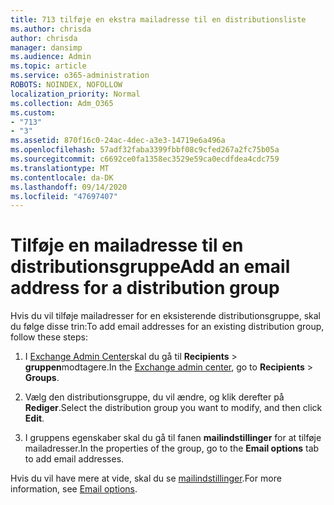 ```yaml
---
title: 713 tilføje en ekstra mailadresse til en distributionsliste
ms.author: chrisda
author: chrisda
manager: dansimp
ms.audience: Admin
ms.topic: article
ms.service: o365-administration
ROBOTS: NOINDEX, NOFOLLOW
localization_priority: Normal
ms.collection: Adm_O365
ms.custom:
- "713"
- "3"
ms.assetid: 870f16c0-24ac-4dec-a3e3-14719e6a496a
ms.openlocfilehash: 57adf32faba3399fbbf08c9cfed267a2fc75b05a
ms.sourcegitcommit: c6692ce0fa1358ec3529e59ca0ecdfdea4cdc759
ms.translationtype: MT
ms.contentlocale: da-DK
ms.lasthandoff: 09/14/2020
ms.locfileid: "47697407"
---
```

# <a name="add-an-email-address-for-a-distribution-group"></a><span data-ttu-id="89b75-102">Tilføje en mailadresse til en distributionsgruppe</span><span class="sxs-lookup"><span data-stu-id="89b75-102">Add an email address for a distribution group</span></span>

<span data-ttu-id="89b75-103">Hvis du vil tilføje mailadresser for en eksisterende distributionsgruppe, skal du følge disse trin:</span><span class="sxs-lookup"><span data-stu-id="89b75-103">To add email addresses for an existing distribution group, follow these steps:</span></span>

1. <span data-ttu-id="89b75-104">I [Exchange Admin Center](https://outlook.office365.com/ecp/)skal du gå til **Recipients** \> **gruppen**modtagere.</span><span class="sxs-lookup"><span data-stu-id="89b75-104">In the [Exchange admin center](https://outlook.office365.com/ecp/), go to **Recipients** \> **Groups**.</span></span>

2. <span data-ttu-id="89b75-105">Vælg den distributionsgruppe, du vil ændre, og klik derefter på **Rediger**.</span><span class="sxs-lookup"><span data-stu-id="89b75-105">Select the distribution group you want to modify, and then click **Edit**.</span></span>

3. <span data-ttu-id="89b75-106">I gruppens egenskaber skal du gå til fanen **mailindstillinger** for at tilføje mailadresser.</span><span class="sxs-lookup"><span data-stu-id="89b75-106">In the properties of the group, go to the **Email options** tab to add email addresses.</span></span> 

<span data-ttu-id="89b75-107">Hvis du vil have mere at vide, skal du se [mailindstillinger](https://technet.microsoft.com/library/bb124513.aspx#emailoptions).</span><span class="sxs-lookup"><span data-stu-id="89b75-107">For more information, see [Email options](https://technet.microsoft.com/library/bb124513.aspx#emailoptions).</span></span>
